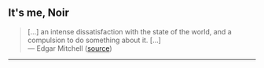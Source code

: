## It's me, Noir

> [...] an intense dissatisfaction with the state of the world, and a compulsion to do something about it. [...] \
> — Edgar Mitchell ([source](https://www.goodreads.com/quotes/416837-you-develop-an-instant-global-consciousness-a-people-orientation-an))

---

<!--START_SECTION:waka-->
<!--END_SECTION:waka-->
